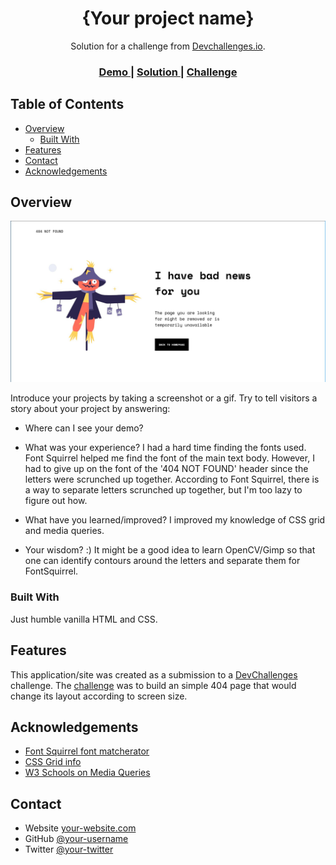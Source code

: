 <!-- Please update value in the {}  -->

<h1 align="center">{Your project name}</h1>

<div align="center">
   Solution for a challenge from  <a href="http://devchallenges.io" target="_blank">Devchallenges.io</a>.
</div>

<div align="center">
  <h3>
    <a href="https://{your-demo-link.your-domain}">
      Demo
    </a>
    <span> | </span>
    <a href="https://{your-url-to-the-solution}">
      Solution
    </a>
    <span> | </span>
    <a href="https://devchallenges.io/challenges/wBunSb7FPrIepJZAg0sY">
      Challenge
    </a>
  </h3>
</div>

<!-- TABLE OF CONTENTS -->

## Table of Contents

- [Overview](#overview)
  - [Built With](#built-with)
- [Features](#features)
- [Contact](#contact)
- [Acknowledgements](#acknowledgements)

<!-- OVERVIEW -->

## Overview

![screenshot](404-site.jpg)

Introduce your projects by taking a screenshot or a gif. Try to tell visitors a story about your project by answering:

- Where can I see your demo?
- What was your experience?
I had a hard time finding the fonts used. Font Squirrel helped me find the font of the main text body.
However, I had to give up on the font of the '404 NOT FOUND' header since the letters were scrunched up
together. According to Font Squirrel, there is a way to separate letters scrunched up together, but I'm
too lazy to figure out how.


- What have you learned/improved?
I improved my knowledge of CSS grid and media queries.

- Your wisdom? :)
It might be a good idea to learn OpenCV/Gimp so that one can identify contours around the letters and separate them
for FontSquirrel.

### Built With

Just humble vanilla HTML and CSS.

## Features

This application/site was created as a submission to a [DevChallenges](https://devchallenges.io/challenges) challenge. 
The [challenge](https://devchallenges.io/challenges/wBunSb7FPrIepJZAg0sY) was to build an simple 404 page that would
change its layout according to screen size. 


## Acknowledgements

<!-- This section should list any articles or add-ons/plugins that helps you to complete the project. This is optional but it will help you in the future. For exmpale -->

- [Font Squirrel font matcherator](https://www.fontsquirrel.com/matcherator)
- [CSS Grid info](https://css-tricks.com/snippets/css/complete-guide-grid/)
- [W3 Schools on Media Queries](https://www.w3schools.com/css/css_rwd_mediaqueries.asp)

## Contact

- Website [your-website.com](https://{your-web-site-link})
- GitHub [@your-username](https://{github.com/your-usermame})
- Twitter [@your-twitter](https://{twitter.com/your-username})
